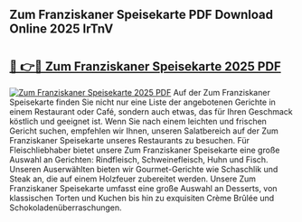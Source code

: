 ## Zum Franziskaner Speisekarte PDF Download Online 2025 lrTnV

# <h2><a href="http://gc5y62.nevu.top/?p=Zum+Franziskaner+Speisekarte">🔗 👉🔴 Zum Franziskaner Speisekarte 2025 PDF</a></h2>

[![Zum Franziskaner Speisekarte 2025 PDF](https://i.imgur.com/dBaPXMq.png)](http://gc5y62.nevu.top/?p=Zum+Franziskaner+Speisekarte)
Auf der Zum Franziskaner Speisekarte finden Sie nicht nur eine Liste der angebotenen Gerichte in einem Restaurant oder Café, sondern auch etwas, das für Ihren Geschmack köstlich und geeignet ist. Wenn Sie nach einem leichten und frischen Gericht suchen, empfehlen wir Ihnen, unseren Salatbereich auf der Zum Franziskaner Speisekarte unseres Restaurants zu besuchen. Für Fleischliebhaber bietet unsere Zum Franziskaner Speisekarte eine große Auswahl an Gerichten: Rindfleisch, Schweinefleisch, Huhn und Fisch. Unseren Auserwählten bieten wir Gourmet-Gerichte wie Schaschlik und Steak an, die auf einem Holzfeuer zubereitet werden. Unsere Zum Franziskaner Speisekarte umfasst eine große Auswahl an Desserts, von klassischen Torten und Kuchen bis hin zu exquisiten Crème Brûlée und Schokoladenüberraschungen.
